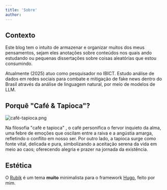 ```yaml
---
title: 'Sobre'
author: 
---
```


## Contexto

Este blog tem o intuito de armazenar e organizar muitos dos meus pensamentos, sejam eles anotações sobre conteúdos nos quais ando estudando ou pequenas dissertações sobre coisas aleatórias que estou consumindo.

Atualmente (2025) atuo como pesquisador no IBICT. Estudo análise de dados em redes sociais para combate e mitigação de fake news dentro do Brasil através da análise de linguagem natural, por meio de modelos de LLM.

## Porquê "Café & Tapioca"?

![café-tapioca.png](https://raw.githubusercontent.com/1917dc/blog/refs/heads/main/static/cafe_tapioca.png)

Na filosofia "café e tapioca" , o café personifica o fervor inquieto da alma, uma febre de emoções que oscilam entre a raiva e a angústia amarga, refletindo o conflito em nosso ser. Por outro lado, a tapioca surge como fonte vital, delicada e pura, simbolizando a aceitação serena da vida em meio ao caos; oferecendo alegria e prazer na jornada da existência.

## Estética

O [Rubik](https://github.com/1917dc/hugo-rubik) é um tema **muito** minimalista para o framework [Hugo](https://gohugo.io/), feito por mim.

